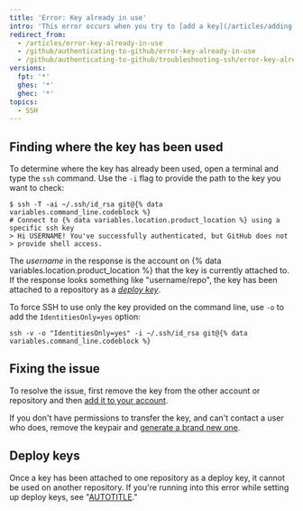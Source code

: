 ```yaml
---
title: 'Error: Key already in use'
intro: 'This error occurs when you try to [add a key](/articles/adding-a-new-ssh-key-to-your-github-account) that''s already been added to another account or repository.'
redirect_from:
  - /articles/error-key-already-in-use
  - /github/authenticating-to-github/error-key-already-in-use
  - /github/authenticating-to-github/troubleshooting-ssh/error-key-already-in-use
versions:
  fpt: '*'
  ghes: '*'
  ghec: '*'
topics:
  - SSH
---
```

## Finding where the key has been used

To determine where the key has already been used, open a terminal and type the `ssh` command. Use the `-i` flag to provide the path to the key you want to check:

```shell
$ ssh -T -ai ~/.ssh/id_rsa git@{% data variables.command_line.codeblock %}
# Connect to {% data variables.location.product_location %} using a specific ssh key
> Hi USERNAME! You've successfully authenticated, but GitHub does not
> provide shell access.
```

The _username_ in the response is the account on {% data variables.location.product_location %} that the key is currently attached to. If the response looks something like "username/repo", the key has been attached to a repository as a [_deploy key_](/authentication/connecting-to-github-with-ssh/managing-deploy-keys#deploy-keys).

To force SSH to use only the key provided on the command line, use `-o` to add the `IdentitiesOnly=yes` option:

```shell
ssh -v -o "IdentitiesOnly=yes" -i ~/.ssh/id_rsa git@{% data variables.command_line.codeblock %}
```

## Fixing the issue

To resolve the issue, first remove the key from the other account or repository and then [add it to your account](/authentication/connecting-to-github-with-ssh/adding-a-new-ssh-key-to-your-github-account).

If you don't have permissions to transfer the key, and can't contact a user who does, remove the keypair and [generate a brand new one](/authentication/connecting-to-github-with-ssh/generating-a-new-ssh-key-and-adding-it-to-the-ssh-agent).

## Deploy keys

Once a key has been attached to one repository as a deploy key, it cannot be used on another repository.  If you're running into this error while setting up deploy keys, see "[AUTOTITLE](/authentication/connecting-to-github-with-ssh/managing-deploy-keys)."
